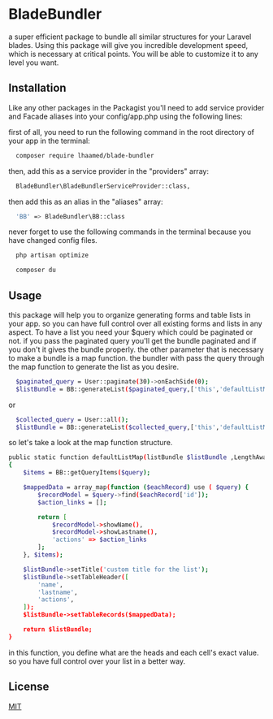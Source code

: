 
# BladeBundler

a super efficient package to bundle all similar structures for your Laravel blades. Using this package will give you incredible development speed, which is necessary at critical points. You will be able to customize it to any level you want.


## Installation

Like any other packages in the Packagist you'll need to add service provider and Facade aliases into your config/app.php using the following lines:

first of all, you need to run the following command in the root directory of your app in the terminal:
```bash
  composer require lhaamed/blade-bundler
```

then, add this as a service provider in the "providers" array:
```bash
  BladeBundler\BladeBundlerServiceProvider::class,
```


then add this as an alias in the "aliases" array:
```bash
  'BB' => BladeBundler\BB::class
```

never forget to use the following commands in the terminal because you have changed config files.


```bash
  php artisan optimize
```
```bash
  composer du
```

## Usage

this package will help you to organize generating forms and table lists in your app. so you can have full control over all existing forms and lists in any aspect.
To have a list you need your $query which could be paginated or not. if you pass the paginated query you'll get the bundle paginated and if you don't it gives the bundle properly.
the other parameter that is necessary to make a bundle is a map function. the bundler with pass the query through the map function to generate the list as you desire.
```bash
  $paginated_query = User::paginate(30)->onEachSide(0);
  $listBundle = BB::generateList($paginated_query,['this','defaultListMap']);
```
or
```bash
  $collected_query = User::all();
  $listBundle = BB::generateList($collected_query,['this','defaultListMap']);
```

so let's take a look at the map function structure.
```bash
public static function defaultListMap(listBundle $listBundle ,LengthAwarePaginator|Collection $query): listBundle
{
    $items = BB::getQueryItems($query);

    $mappedData = array_map(function ($eachRecord) use ( $query) {
        $recordModel = $query->find($eachRecord['id']);
        $action_links = [];

        return [
            $recordModel->showName(),
            $recordModel->showLastname(),
            'actions' => $action_links
        ];
    }, $items);

    $listBundle->setTitle('custom title for the list');
    $listBundle->setTableHeader([
        'name',
        'lastname',
        'actions',
    ]);
    $listBundle->setTableRecords($mappedData);

    return $listBundle;
}
```

in this function, you define what are the heads and each cell's exact value. so you have full control over your list in a better way.



## License

[MIT](https://choosealicense.com/licenses/mit/)

